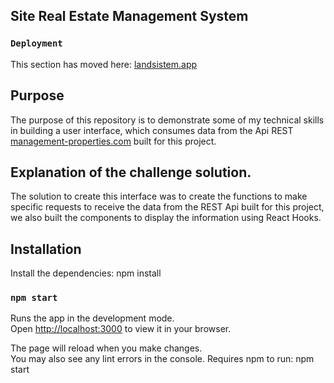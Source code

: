 ##  Site Real Estate Management System
### `Deployment`
This section has moved here: [landsistem.app](https://landsistem.netlify.app/)

## Purpose
The purpose of this repository is to demonstrate some of my technical skills in building a user interface, which consumes data from the Api REST [management-properties.com](https://management-properties.herokuapp.com/swagger/) built for this project.

## Explanation of the challenge solution. 
The solution to create this interface was to create the functions to make specific requests to receive the data from the REST Api built for this project, we also built the components to display the information using React Hooks. 

## Installation
Install the dependencies: npm install

### `npm start`

Runs the app in the development mode.\
Open [http://localhost:3000](http://localhost:3000) to view it in your browser.

The page will reload when you make changes.\
You may also see any lint errors in the console.
Requires npm to run: npm start 
